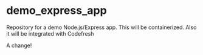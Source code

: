 # demo_express_app
Repository for a demo Node.js/Express app. This will be containerized. Also it will be integrated with Codefresh

A change!
